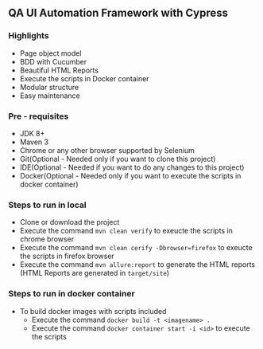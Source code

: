 ## QA UI Automation Framework with Cypress

### Highlights
* Page object model
* BDD with Cucumber
* Beautiful HTML Reports
* Execute the scripts in Docker container
* Modular structure
* Easy maintenance

### Pre - requisites
* JDK 8+
* Maven 3
* Chrome or any other browser supported by Selenium
* Git(Optional - Needed only if you want to clone this project)
* IDE(Optional - Needed if you want to do any changes to this project)
* Docker(Optional - Needed only if you want to execute the scripts in docker container)

### Steps to run in local
* Clone or download the project
* Execute the command `mvn clean verify` to exeucte the scripts in chrome browser
* Execute the command `mvn clean cerify -Dbrowser=firefox` to exeucte the scripts in firefox browser
* Execute the command `mvn allure:report` to generate the HTML reports (HTML Reports are generated in `target/site`)

### Steps to run in docker container
* To build docker images with scripts included
    * Execute the command `docker build -t <imagename> .`
    * Execute the command `docker container start -i <id>` to execute the scripts



